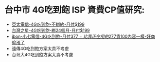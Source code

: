 # 台中市 4G吃到飽 ISP 資費CP值研究:* [亞太電信-4G吃到飽-不綁約-月付$199](https://www.aptg.com.tw/eshopevent/breakthrough/?gclid=Cj0KCQiAhP2BBhDdARIsAJEzXlFOKbdKMMnt6Iho7Lv8j7JECftUB5jsjs-wJ8lBFw3RaOpcGXm5-00aAteAEALw_wcB)* [台灣之星-4G吃到飽-綁24個月-月付$199](https://www.tstartel.com/CWS/newfriends_gift.php#swiper2)* [ibon-小七電信-4G吃到飽-月付$377-比我正在用的$277貴100內容一樣-奸商偷漲了](https://www.ibonmobile.com.tw/apply/?type=monthly)* 遠傳4G吃到飽方案太貴不考慮* 台哥大4G吃到飽方案太貴不考慮